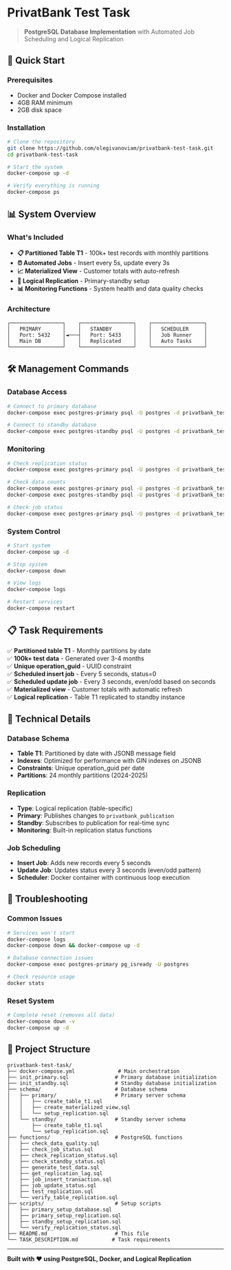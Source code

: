 ﻿# PrivatBank Test Task

> **PostgreSQL Database Implementation** with Automated Job Scheduling and Logical Replication

## 🚀 Quick Start

### Prerequisites
- Docker and Docker Compose installed
- 4GB RAM minimum
- 2GB disk space

### Installation
```bash
# Clone the repository
git clone https://github.com/olegivanoviam/privatbank-test-task.git
cd privatbank-test-task

# Start the system
docker-compose up -d

# Verify everything is running
docker-compose ps
```

## 📊 System Overview

### What's Included
- **📋 Partitioned Table T1** - 100k+ test records with monthly partitions
- **⏰ Automated Jobs** - Insert every 5s, update every 3s
- **📈 Materialized View** - Customer totals with auto-refresh
- **🔄 Logical Replication** - Primary-standby setup
- **📊 Monitoring Functions** - System health and data quality checks

### Architecture
```
┌─────────────────┐    ┌─────────────────┐    ┌─────────────────┐
│   PRIMARY       │    │   STANDBY       │    │   SCHEDULER     │
│   Port: 5432    │◄───┤   Port: 5433    │    │   Job Runner    │
│   Main DB       │    │   Replicated    │    │   Auto Tasks    │
└─────────────────┘    └─────────────────┘    └─────────────────┘
```

## 🛠️ Management Commands

### Database Access
```bash
# Connect to primary database
docker-compose exec postgres-primary psql -U postgres -d privatbank_test

# Connect to standby database
docker-compose exec postgres-standby psql -U postgres -d privatbank_test
```

### Monitoring
```bash
# Check replication status
docker-compose exec postgres-primary psql -U postgres -d privatbank_test -c "SELECT * FROM check_replication_status();"

# Check data counts
docker-compose exec postgres-primary psql -U postgres -d privatbank_test -c "SELECT COUNT(*) FROM t1;"
docker-compose exec postgres-standby psql -U postgres -d privatbank_test -c "SELECT COUNT(*) FROM t1;"

# Check job status
docker-compose exec postgres-primary psql -U postgres -d privatbank_test -c "SELECT * FROM check_job_status();"
```

### System Control
```bash
# Start system
docker-compose up -d

# Stop system
docker-compose down

# View logs
docker-compose logs

# Restart services
docker-compose restart
```

## 📋 Task Requirements

✅ **Partitioned table T1** - Monthly partitions by date  
✅ **100k+ test data** - Generated over 3-4 months  
✅ **Unique operation_guid** - UUID constraint  
✅ **Scheduled insert job** - Every 5 seconds, status=0  
✅ **Scheduled update job** - Every 3 seconds, even/odd based on seconds  
✅ **Materialized view** - Customer totals with automatic refresh  
✅ **Logical replication** - Table T1 replicated to standby instance  

## 🔧 Technical Details

### Database Schema
- **Table T1**: Partitioned by date with JSONB message field
- **Indexes**: Optimized for performance with GIN indexes on JSONB
- **Constraints**: Unique operation_guid per date
- **Partitions**: 24 monthly partitions (2024-2025)

### Replication
- **Type**: Logical replication (table-specific)
- **Primary**: Publishes changes to `privatbank_publication`
- **Standby**: Subscribes to publication for real-time sync
- **Monitoring**: Built-in replication status functions

### Job Scheduling
- **Insert Job**: Adds new records every 5 seconds
- **Update Job**: Updates status every 3 seconds (even/odd pattern)
- **Scheduler**: Docker container with continuous loop execution

## 🚨 Troubleshooting

### Common Issues
```bash
# Services won't start
docker-compose logs
docker-compose down && docker-compose up -d

# Database connection issues
docker-compose exec postgres-primary pg_isready -U postgres

# Check resource usage
docker stats
```

### Reset System
```bash
# Complete reset (removes all data)
docker-compose down -v
docker-compose up -d
```

## 📁 Project Structure

```
privatbank-test-task/
├── docker-compose.yml              # Main orchestration
├── init_primary.sql               # Primary database initialization
├── init_standby.sql               # Standby database initialization
├── schema/                        # Database schema
│   ├── primary/                   # Primary server schema
│   │   ├── create_table_t1.sql
│   │   ├── create_materialized_view.sql
│   │   └── setup_replication.sql
│   └── standby/                   # Standby server schema
│       ├── create_table_t1.sql
│       └── setup_replication.sql
├── functions/                     # PostgreSQL functions
│   ├── check_data_quality.sql
│   ├── check_job_status.sql
│   ├── check_replication_status.sql
│   ├── check_standby_status.sql
│   ├── generate_test_data.sql
│   ├── get_replication_lag.sql
│   ├── job_insert_transaction.sql
│   ├── job_update_status.sql
│   ├── test_replication.sql
│   └── verify_table_replication.sql
├── scripts/                       # Setup scripts
│   ├── primary_setup_database.sql
│   ├── primary_setup_replication.sql
│   ├── standby_setup_replication.sql
│   └── verify_replication_status.sql
├── README.md                      # This file
└── TASK_DESCRIPTION.md           # Task requirements
```

---

**Built with ❤️ using PostgreSQL, Docker, and Logical Replication**